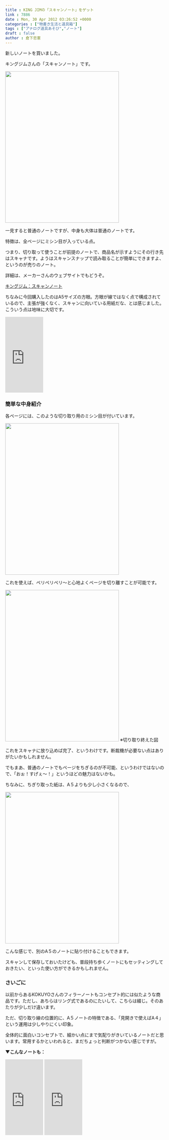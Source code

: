 ```yaml
---
title : KING JIMの「スキャンノート」をゲット
link : 7886
date : Mon, 30 Apr 2012 03:26:52 +0000
categories : ["物書き生活と道具箱"]
tags : ["アナログ道具あそび","ノート"]
draft : false
author : 倉下忠憲
---
```


新しいノートを買いました。

キングジムさんの「スキャンノート」です。

<a href="https://rashita.net/blog/wp-content/uploads/2012/04/20120430115027.jpg"><img src="https://rashita.net/blog/wp-content/uploads/2012/04/20120430115027.jpg" alt="" title="20120430115027" width="360" height="480" class="alignnone size-full wp-image-7887" /></a>

一見すると普通のノートですが、中身も大体は普通のノートです。

特徴は、全ページにミシン目が入っている点。

つまり、切り取って使うことが前提のノートで、商品名が示すようにその行き先はスキャナです。ようはスキャンスナップで読み取ることが簡単にできますよ、というのが売りのノート。

詳細は、メーカーさんのウェブサイトでもどうぞ。

<a href="http://www.kingjim.co.jp/sp/scannote/">キングジム：スキャンノート</a>

ちなみに今回購入したのはA5サイズの方眼。方眼が線ではなく点で構成されているので、主張が強くなく、スキャンに向いている用紙だな、とは感じました。こういう点は地味に大切です。

<iframe src="http://rcm-jp.amazon.co.jp/e/cm?t=rashita1000-22&o=9&p=8&l=as1&asins=B007X3EOLI&ref=tf_til&fc1=000000&IS2=1&lt1=_blank&m=amazon&lc1=0000FF&bc1=000000&bg1=FFFFFF&f=ifr" style="width:120px;height:240px;" scrolling="no" marginwidth="0" marginheight="0" frameborder="0"></iframe>

<h3>簡単な中身紹介</h3>
各ページには、このような切り取り用のミシン目が付いています。

<a href="https://rashita.net/blog/wp-content/uploads/2012/04/20120430115100.jpg"><img src="https://rashita.net/blog/wp-content/uploads/2012/04/20120430115100.jpg" alt="" title="20120430115100" width="360" height="480" class="alignnone size-full wp-image-7888" /></a>

これを使えば、ペリペリペリ〜と心地よくページを切り離すことが可能です。

<a href="https://rashita.net/blog/wp-content/uploads/2012/04/20120430115114.jpg"><img src="https://rashita.net/blog/wp-content/uploads/2012/04/20120430115114.jpg" alt="" title="20120430115114" width="360" height="480" class="alignnone size-full wp-image-7889" /></a>
※切り取り終えた図

これをスキャナに放り込めば完了、というわけです。断裁機が必要ない点はありがたいかもしれません。

でもまあ、普通のノートでもページをちぎるのが不可能、というわけではないので、「おぉ！すげぇ〜！」というほどの魅力はないかも。

ちなみに、ちぎり取った紙は、A５よりも少し小さくなるので、

<a href="https://rashita.net/blog/wp-content/uploads/2012/04/20120430115146.jpg"><img src="https://rashita.net/blog/wp-content/uploads/2012/04/20120430115146.jpg" alt="" title="20120430115146" width="360" height="480" class="alignnone size-full wp-image-7890" /></a>

こんな感じで、別のA５のノートに貼り付けることもできます。

スキャンして保存しておいたけども、普段持ち歩くノートにもセッティングしておきたい、といった使い方ができるかもしれません。

<h3>さいごに</h3>
以前からあるKOKUYOさんのフィラーノートもコンセプト的には似たような商品です。ただし、あちらはリング式であるのにたいして、こちらは綴じ。そのあたりが少しだけ違います。

ただ、切り取り線の位置的に、A５ノートの特徴である、「見開きで使えばA４」という運用は少しやりにくい印象。

全体的に面白いコンセプトで、細かい点にまで気配りがきいているノートだと思います。常用するかといわれると、まだちょっと判断がつかない感じですが。

<strong>▼こんなノートも：</strong>
<iframe src="http://rcm-jp.amazon.co.jp/e/cm?t=rashita1000-22&o=9&p=8&l=as1&asins=B0012ORE1Q&ref=tf_til&fc1=000000&IS2=1&lt1=_blank&m=amazon&lc1=0000FF&bc1=000000&bg1=FFFFFF&f=ifr" style="width:120px;height:240px;" scrolling="no" marginwidth="0" marginheight="0" frameborder="0"></iframe>

<iframe src="http://rcm-jp.amazon.co.jp/e/cm?t=rashita1000-22&o=9&p=8&l=as1&asins=B0018HEU0A&ref=tf_til&fc1=000000&IS2=1&lt1=_blank&m=amazon&lc1=0000FF&bc1=000000&bg1=FFFFFF&f=ifr" style="width:120px;height:240px;" scrolling="no" marginwidth="0" marginheight="0" frameborder="0"></iframe>

